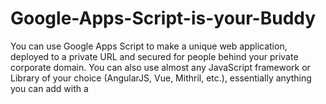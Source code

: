 # Google-Apps-Script-is-your-Buddy
You can use Google Apps Script to make a unique web application, deployed to a private URL and secured for people behind your private corporate domain. You can also use almost any JavaScript framework or Library of your choice (AngularJS, Vue, Mithril, etc.), essentially anything you can add with a <script> tag is something you can use. You can also integrate it with the database of your choice, Firebase, CouchDB, etc. (these are the ones I use). You get a basic version control system and a Web-IDE to edit your code in, although it could use some serious updating.
It is even now possible to integrate git into your workflow and edit files locally if you like.

## What?
Yes, it's true and many people don't even realize it. When you search for Google Apps Script, you mostly get some documentation about how to integrate it with other Google products like Docs, Sheets, etc. Even though this is nice, it is not the main purpose I use it for. I have made apps that I use at work with a small team, to take advantage of web technologies and manage my data better than ever. You don't even have to be a professional programmer by-day to make something useful (I'm not, just a regular guy that likes making things).

The company I work for uses G Suite (formerly Google Apps for Work and Google Apps for Your Domain), and this adds an additional neat feature for deploying a Web App behind the corporate domain, where only users on your domain can access it. This doesn't mean you *have* to be using G Suite. Anyone with a Google Account can have a Google App Script and make web apps. It is simply that if you are part of G Suite, you can deploy strictly to users on your domain, a nice security feature.

## How 
If you're using Google Apps Script to make a web app, you should really be trying to make a Single Page App or SPA. This way, you do not need to reload the page each time you want to navigate. You will use a library or framework that has routing capability to accomplish this. I have mostly been using AngularJS 1.5+ with the Component Model for my work combined with Angular UI-Router. This will outline the most basic Angular application without routing, and I will add a more complicated example later.

### Start with a "*.gs*" file
To make a web app with Google Apps Script, you need to have a *google script* file or .gs file. It will default to *Code.gs* when you first create an Apps Script file. This is where it all starts and you must have some specific functions in here, as they are specific to the Google Apps Script way of producing a web app.
```javascript
function doGet() {
  var t = HtmlService.createTemplateFromFile('index');
  return t.evaluate()
    .setTitle('Single Page Web App');
}
 
function include(filename) {
  return HtmlService.createHtmlOutputFromFile(filename)
      .getContent();
}  
```
The *doGet* function must be present for this to work.
The *include* function is a helper to create .html files that your application will use.

### Next create the *index.html* file
The index file is identical to any other website you may have made, only it does not need to be named *index*, it can be anything. Following convention, I like to use index. Your index file will look like this:
```html
<!DOCTYPE html>
<html ng-app="App">
  
  <head>
    <base target="_top">
  </head>
  
  <body ng-controller="MainController">
    <div class="container">
      {{ helloWorld }}
    </div>
  </body>
  
  <!-- below is Google Apps Script's way of executing functions that are in the .gs file (called a scriptlet) -->
  <?!= include('js_app'); ?>  
  
</html>
```

### Next add your JavaScript
Now the first thing to realize is, to add JavaScript to your Google Apps Script web app will require you to add another *.html* file and put your code within `<script>` tags. This might seem goofy, and I agree, but everything in Apps Script is an *.html* file and you have to work around that fact.
So create a new file by going to the command bar: *File > New > Html file*
Give it a name, and I will give you a hint to a good structure to follow. I like to call it something like *js_app.html*, because later on, when you have a multitude of files, you may want them to be organized by type. The dated Web IDE will allow you to organize the files either by the order they were created, or alphabetically. I prefer this naming convention, then organized alphabetically so I can keep all my *component* files in a logical order.

A minimal AngularJS/Bootstrap 4 application will have these contents in the *js_app.html* file:
```javascript
<script src="https://ajax.googleapis.com/ajax/libs/angularjs/1.5.8/angular.js"></script>

<link rel="stylesheet" href="https://maxcdn.bootstrapcdn.com/bootstrap/4.0.0/css/bootstrap.min.css" integrity="sha384-Gn5384xqQ1aoWXA+058RXPxPg6fy4IWvTNh0E263XmFcJlSAwiGgFAW/dAiS6JXm" crossorigin="anonymous">
<script src="https://code.jquery.com/jquery-3.2.1.slim.min.js" integrity="sha384-KJ3o2DKtIkvYIK3UENzmM7KCkRr/rE9/Qpg6aAZGJwFDMVNA/GpGFF93hXpG5KkN" crossorigin="anonymous"></script>
<script src="https://cdnjs.cloudflare.com/ajax/libs/popper.js/1.12.9/umd/popper.min.js" integrity="sha384-ApNbgh9B+Y1QKtv3Rn7W3mgPxhU9K/ScQsAP7hUibX39j7fakFPskvXusvfa0b4Q" crossorigin="anonymous"></script>
<script src="https://maxcdn.bootstrapcdn.com/bootstrap/4.0.0/js/bootstrap.min.js" integrity="sha384-JZR6Spejh4U02d8jOt6vLEHfe/JQGiRRSQQxSfFWpi1MquVdAyjUar5+76PVCmYl" crossorigin="anonymous"></script>

<script>
//////  Module Definition//////
(function () {
  'use strict';
  angular
    .module('App', [])
})();

(function () {
  'use strict';
  angular
    .module('App')
    .controller('MainController', MainController)
    
    MainController.$inject = ['$scope']
    
    function MainController($scope) {
      $scope.helloWorld = 'Hello World'
    } 
})();
</script>
```
### Finally, Publish the Web App
The next step is to *Publish* the web app and it is really simple. From the command bar select *Publish > Deploy as web app*.
![publish command](/images/google-apps-script-publish-01.png)

You will be presented with a modal dialog that has a few options:
![publish modal](/images/google-apps-script-publish-02.png)

If you choose to run the app as *Me*, people would technically have access to *your* Google Drive. Sometimes that is what you want, like in a secured corporate environment, you may want to send emails using your Google credentials. For a publically facing web app, I would not do this, and would choose the second option *User accessing the web app*.

The next dropdown has the options that determine the accessibility of the app. 
![publish modal](/images/google-apps-script-publish-03.png)

It can be private, like if you wanted to use it for a home iot dashboard interface, this would be a great option. If you want anyone else to see it, the only other option is to allow *Anyone*. I'm not sure what *even anonymous* means, but it doesn't sound like a secure option so I haven't used it. If you are part of a G Suite domain, like at work, you will have one more option: *Anyone at yourdomain.com*. This is the feature I mentioned earlier that I think adds a nice layer of security. Now I don't need to worry about my URL being shared outside my organization, even if somebody did by mistake.

You will have to select *New* the first time you deploy it. From there on, it will have a version number and this is where you get some basic version control. The app will have two separate URL's you can access it from, a development one (ending in /dev) and a production one (ending in /exec). When you deploy and change version numbers, users accessing the app from the production endpoint will get your latest code. If you are accessing the app through the development endpoint, any changes you make in the editor are immediately executed and shown.

### What don't I get, there must be something
Well, there is. 
- Any library you want to use must be linked up using `<script>` tags. Typically this means you need to find the library on a CDN. The only other option is to cut and paste the code into the Web IDE, but this can be kind of nasty.
- The Web IDE does not like JSX. For this reason, React is not an option as far as I can see.
- When you are routing within your app, you will not see the URL change like a typical web application would. It is still possible to send parameters on the URL route and everything, you just won't see that URL in the address bar. This is because the application is *sandboxed* in an iframe and everything it is doing is inside the sandbox.
- I wouldn't use it for a real website, if you expect crawlers to index your site and everything. Because it is sandboxed, it is not exactly possible to modify the `<meta>` tags. Anything you put in your index.html file is buried in the sandbox and I don't think it will be found, though I haven't tested this.
